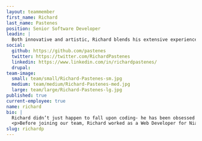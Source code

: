 ```yaml
---
layout: teammember
first_name: Richard
last_name: Pastenes
position: Senior Software Developer
leadin: |
  Both innovative and artistic, Richard blends his extensive experience in web development with his passion for creativity to produce well thought out and efficient web applications.
social:
  github: https://github.com/pastenes
  twitter: https://twitter.com/RichardPastenes
  linkedin: https://www.linkedin.com/in/richardpastenes/
  drupal: 
team-image:
  small: team/small/Richard-Pastenes-sm.jpg
  medium: team/medium/Richard-Pastenes-med.jpg
  large: team/large/Richard-Pastenes-lg.jpg
published: true
current-employee: true
name: richard
bio: |
  Richard didn’t just happen to fall upon coding- he has been obsessed with figuring out how things work from a young age. From tinkering with his toys to getting in trouble for taking apart (and putting back together) his dad’s car stereo, Richard was driven to pursue the analytical, yet creative, field of Electronic Engineering. On top of having an Associates degree in Web design and Bachelors in Electronic Engineering, Richard has co-owned a computer repair shop (which doubled as an internet cafe), managed the IT department of a mining company, and even had a stint as a graphic designer for a local magazine.
  <p>Before joining our team, Richard worked as a Web Developer for Nia, a mind-body movement company, and later as a Senior Web Developer with Intuitive Digital. Richard isn’t just a digital wizard who was born in the driest desert in the world-- he’s also an avid photographer, lunch skipper, hiker, and adventure seeker. (I mean, who would move to a new country to marry the love of their life other than someone who loves adventure?) When he’s not busy transforming code into beautiful websites, you can find him hiking, fixing bikes, or taking photos. 
slug: richardp
---
```

